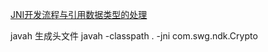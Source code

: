[JNI开发流程与引用数据类型的处理](https://www.jianshu.com/p/3f7efe54a0ce)



javah 生成头文件
javah -classpath . -jni com.swg.ndk.Crypto
